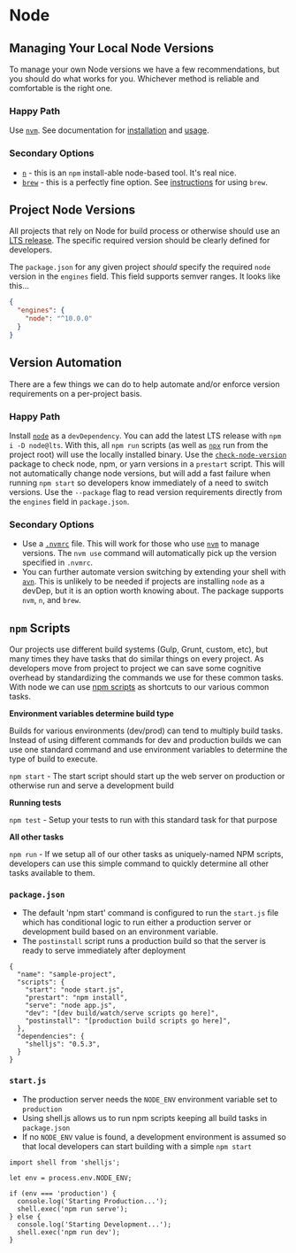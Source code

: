 # Node

## Managing Your Local Node Versions

To manage your own Node versions we have a few recommendations, but you should do what works for you. Whichever method is reliable and comfortable is the right one.

### Happy Path

Use [`nvm`](https://github.com/nvm-sh/nvm). See documentation for [installation](https://github.com/nvm-sh/nvm#installation-and-update) and [usage](https://github.com/nvm-sh/nvm#usage). 

### Secondary Options

- [`n`](https://www.npmjs.com/package/n) - this is an `npm` install-able node-based tool. It's real nice.
- [`brew`](https://brew.sh/) - this is a perfectly fine option. See [instructions](./managing-node-with-brew.md) for using `brew`.

## Project Node Versions

All projects that rely on Node for build process or otherwise should use an [LTS release](https://github.com/nodejs/Release). The specific required version should be clearly defined for developers.

The `package.json` for any given project _should_ specify the required `node` version in the `engines` field. This field supports semver ranges. It looks like this...
```json
{
  "engines": {
    "node": "^10.0.0"
  }
}
```

## Version Automation

There are a few things we can do to help automate and/or enforce version requirements on a per-project basis. 

### Happy Path

Install [`node`](https://www.npmjs.com/package/node) as a `devDependency`. You can add the latest LTS release with `npm i -D node@lts`. With this, all `npm run` scripts (as well as [`npx`](https://www.npmjs.com/package/npx) run from the project root) will use the locally installed binary. Use the [`check-node-version`](https://github.com/parshap/check-node-version) package to check node, npm, or yarn versions in a `prestart` script. This will not automatically change node versions, but will add a fast failure when running `npm start` so developers know immediately of a need to switch versions. Use the `--package` flag to read version requirements directly from the `engines` field in `package.json`.

### Secondary Options 

- Use a [`.nvmrc`](https://github.com/nvm-sh/nvm#nvmrc) file. This will work for those who use [`nvm`](https://github.com/nvm-sh/nvm) to manage versions. The `nvm use` command will automatically pick up the version specified in `.nvmrc`.
- You can further automate version switching by extending your shell with [`avn`](https://github.com/wbyoung/avn). This is unlikely to be needed if projects are installing `node` as a devDep, but it is an option worth knowing about. The package supports `nvm`, `n`, and `brew`.

## `npm` Scripts

Our projects use different build systems (Gulp, Grunt, custom, etc), but many
times they have tasks that do similar things on every project. As developers
move from project to project we can save some cognitive overhead by
standardizing the commands we use for these common tasks. With node we can use
[npm scripts](https://docs.npmjs.com/misc/scripts) as shortcuts to our various
common tasks.

**Environment variables determine build type**

Builds for various environments (dev/prod) can tend to multiply build tasks.
Instead of using different commands for dev and production builds we can use
one standard command and use environment variables to determine the type of
build to execute.

`npm start` - The start script should start up the web server on production or otherwise run and serve a development build

**Running tests**

`npm test` - Setup your tests to run with this standard task for that purpose

**All other tasks**

`npm run` - If we setup all of our other tasks as uniquely-named NPM scripts,
developers can use this simple command to quickly determine all other tasks
available to them.

### `package.json`

- The default 'npm start' command is configured to run the `start.js` file which has conditional logic to run either
a production server or development build based on an environment variable.
- The `postinstall` script runs a production build so that the server is ready to serve immediately after deployment

```
{
  "name": "sample-project",
  "scripts": {
    "start": "node start.js",
    "prestart": "npm install",
    "serve": "node app.js",
    "dev": "[dev build/watch/serve scripts go here]",
    "postinstall": "[production build scripts go here]",
  },
  "dependencies": {
    "shelljs": "0.5.3",
  }
}
```

### `start.js`

- The production server needs the `NODE_ENV` environment variable set to `production`
- Using shell.js allows us to run npm scripts keeping all build tasks in `package.json`
- If no `NODE_ENV` value is found, a development environment is assumed so that local developers can start building with a simple `npm start`


```
import shell from 'shelljs';

let env = process.env.NODE_ENV;

if (env === 'production') {
  console.log('Starting Production...');
  shell.exec('npm run serve');
} else {
  console.log('Starting Development...');
  shell.exec('npm run dev');
}
```

